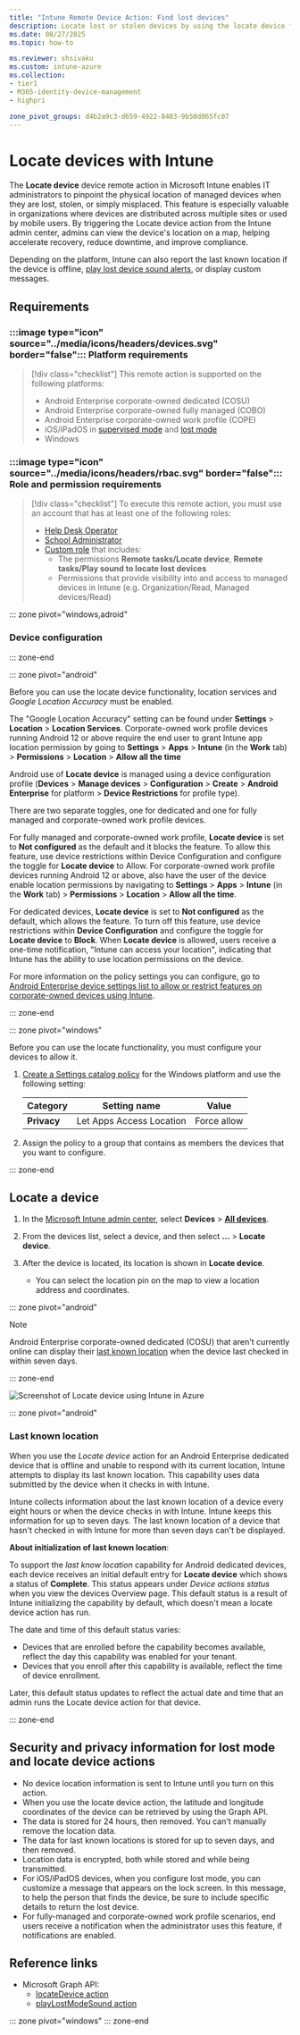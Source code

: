 ```yaml
---
title: "Intune Remote Device Action: Find lost devices"
description: Locate lost or stolen devices by using the locate device feature in Microsoft Intune. Get details on security and privacy information when using the locate device action.
ms.date: 08/27/2025
ms.topic: how-to

ms.reviewer: shsivaku
ms.custom: intune-azure
ms.collection:
- tier1
- M365-identity-device-management
- highpri

zone_pivot_groups: d4b2a9c3-d659-4922-8403-9b50d065fc07
---
```


# Locate devices with Intune

The **Locate device** device remote action in Microsoft Intune enables IT administrators to pinpoint the physical location of managed devices when they are lost, stolen, or simply misplaced. This feature is especially valuable in organizations where devices are distributed across multiple sites or used by mobile users. By triggering the Locate device action from the Intune admin center, admins can view the device's location on a map, helping accelerate recovery, reduce downtime, and improve compliance.

Depending on the platform, Intune can also report the last known location if the device is offline, [play lost device sound alerts](device-play-lost-mode-sound.md), or display custom messages.

## Requirements

### :::image type="icon" source="../media/icons/headers/devices.svg" border="false"::: Platform requirements

> [!div class="checklist"]
> This remote action is supported on the following platforms:
> - Android Enterprise corporate-owned dedicated (COSU)
> - Android Enterprise corporate-owned fully managed (COBO)
> - Android Enterprise corporate-owned work profile (COPE)
> - iOS/iPadOS in [supervised mode](/intune/intune-service/remote-actions/device-supervised-mode) and [lost mode](device-lost-mode.md)
> - Windows

### :::image type="icon" source="../media/icons/headers/rbac.svg" border="false"::: Role and permission requirements

> [!div class="checklist"]
> To execute this remote action, you must use an account that has at least one of the following roles:
>
> - [Help Desk Operator][INT-R1]
> - [School Administrator][INT-R2]
> - [Custom role][INT-RC] that includes:
>   - The permissions **Remote tasks/Locate device**, **Remote tasks/Play sound to locate lost devices**
>   - Permissions that provide visibility into and access to managed devices in Intune (e.g. Organization/Read, Managed devices/Read)



::: zone pivot="windows,adroid"
### Device configuration
::: zone-end

::: zone pivot="android"

Before you can use the locate device functionality, location services and *Google Location Accuracy* must be enabled.

The "Google Location Accuracy" setting can be found under **Settings** > **Location** > **Location Services**. Corporate-owned work profile devices running Android 12 or above require the end user to grant Intune app location permission by going to **Settings** > **Apps** > **Intune** (in the **Work** tab) > **Permissions** > **Location** > **Allow all the time**

<!-- *last known location* *(Android Enterprise dedicated devices only)* -->


Android use of **Locate device** is managed using a device configuration profile (**Devices** > **Manage devices** > **Configuration** > **Create** > **Android Enterprise** for platform > **Device Restrictions** for profile type).

There are two separate toggles, one for dedicated and one for fully managed and corporate-owned work profile devices.

For fully managed and corporate-owned work profile, **Locate device** is set to **Not configured** as the default and it blocks the feature. To allow this feature, use device restrictions within Device Configuration and configure the toggle for **Locate device** to Allow. For corporate-owned work profile devices running Android 12 or above, also have the user of the device enable location permissions by navigating to **Settings** > **Apps** > **Intune** (in the **Work** tab) > **Permissions** > **Location** > **Allow all the time**.

For dedicated devices, **Locate device** is set to **Not configured** as the default, which allows the feature. To turn off this feature, use device restrictions within **Device Configuration** and configure the toggle for **Locate device** to **Block**. When **Locate device** is allowed, users receive a one-time notification, "Intune can access your location", indicating that Intune has the ability to use location permissions on the device.

For more information on the policy settings you can configure, go to [Android Enterprise device settings list to allow or restrict features on corporate-owned devices using Intune](../configuration/device-restrictions-android-for-work.md).


::: zone-end

::: zone pivot="windows"

Before you can use the locate functionality, you must configure your devices to allow it.

1. [Create a Settings catalog policy](/intune/intune-service/configuration/settings-catalog) for the Windows platform and use the following setting:

    | Category | Setting name | Value |
    |--|--|--|
    | **Privacy** | Let Apps Access Location| Force allow|

1. Assign the policy to a group that contains as members the devices that you want to configure.

::: zone-end

## Locate a device

1. In the [Microsoft Intune admin center][INT-AC], select **Devices** > [**All devices**][INT-ALLD].
1. From the devices list, select a device, and then select **...** > **Locate device**.
1. After the device is located, its location is shown in **Locate device**.

   - You can select the location pin on the map to view a location address and coordinates.

::: zone pivot="android"

> [!NOTE]
> Android Enterprise corporate-owned dedicated (COSU) that aren't currently online can display their [last known location](#last-known-location) when the device last checked in within seven days.

::: zone-end

   ![Screenshot of Locate device using Intune in Azure](images/locate-device.png)

::: zone pivot="android"

### Last known location

When you use the *Locate device* action for an Android Enterprise dedicated device that is offline and unable to respond with its current location, Intune attempts to display its last known location. This capability uses data submitted by the device when it checks in with Intune.

Intune collects information about the last known location of a device every eight hours or when the device checks in with Intune. Intune keeps this information for up to seven days. The last known location of a device that hasn't checked in with Intune for more than seven days can't be displayed.

**About initialization of last known location**:

To support the *last know location* capability for Android dedicated devices, each device receives an initial default entry for **Locate device** which shows a status of **Complete**. This status appears under *Device actions status* when you view the devices Overview page. This default status is a result of Intune initializing the capability by default, which doesn't mean a locate device action has run.

The date and time of this default status varies:

- Devices that are enrolled before the capability becomes available, reflect the day this capability was enabled for your tenant.
- Devices that you enroll after this capability is available, reflect the time of device enrollment.

Later, this default status updates to reflect the actual date and time that an admin runs the Locate device action for that device.

::: zone-end





## Security and privacy information for lost mode and locate device actions

- No device location information is sent to Intune until you turn on this action.
- When you use the locate device action, the latitude and longitude coordinates of the device can be retrieved by using the Graph API.
- The data is stored for 24 hours, then removed. You can't manually remove the location data.
- The data for last known locations is stored for up to seven days, and then removed.
- Location data is encrypted, both while stored and while being transmitted.
- For iOS/iPadOS devices, when you configure lost mode, you can customize a message that appears on the lock screen. In this message, to help the person that finds the device, be sure to include specific details to return the lost device.
- For fully-managed and corporate-owned work profile scenarios, end users receive a notification when the administrator uses this feature, if notifications are enabled.

## Reference links

- Microsoft Graph API:
  - [locateDevice action][GRAPH-1]
  - [playLostModeSound action][GRAPH-2]



<!--links-->

[INT-AC]: https://go.microsoft.com/fwlink/?linkid=2109431
[INT-ALLD]: https://go.microsoft.com/fwlink/?linkid=2333814
[INT-AC2]: https://go.microsoft.com/fwlink/?linkid=2109431#view/Microsoft_Intune_Devices/DeviceActionList.ReactView

[INT-RC]: /intune/intune-service/fundamentals/create-custom-role
[INT-R1]: /intune/intune-service/fundamentals/role-based-access-control-reference#help-desk-operator
[INT-R2]: /intune/intune-service/fundamentals/role-based-access-control-reference#school-administrator

[GRAPH-1]: /graph/api/intune-devices-manageddevice-locatedevice
[GRAPH-2]: /graph/api/intune-devices-manageddevice-playlostmodesound

<!--
This feature is intended to be used to locate lost or stolen devices. When the action is triggered, the end user will receive a notification that the device is lost and its location has been queried. Before you continue, make sure you're following local laws and regulations around receiving location data. By requesting the device location, Intune will send the device's latitude and longitude to Bing Maps to retrieve and display an address. Location data is visible in Intune for 24 hours once received.
-->

::: zone pivot="windows"
::: zone-end